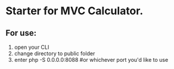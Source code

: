 # Starter for MVC Calculator.

## For use:

1. open your CLI
2. change directory to public folder
3. enter php -S 0.0.0.0:8088 #or whichever port you'd like to use
